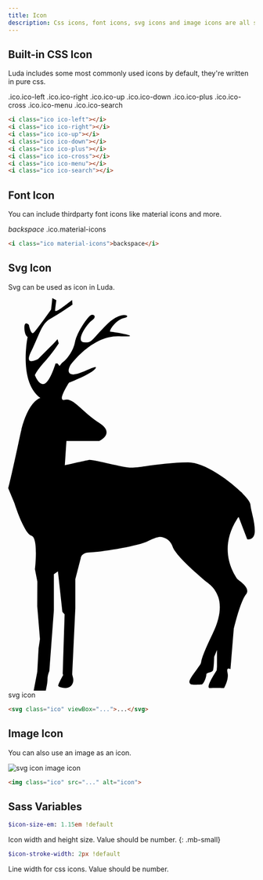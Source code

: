 ```yaml
---
title: Icon
description: Css icons, font icons, svg icons and image icons are all supported by Luda.
---
```



## Built-in CSS Icon
Luda includes some most commonly used icons by default, they're written in pure css.

<p>
  <span class="pr-small ws-nowrap dis-inline-block" style="width:10em">
    <i class="ico ico-left"></i> .ico.ico-left
  </span>
  <span class="pr-small ws-nowrap dis-inline-block" style="width:10em">
    <i class="ico ico-right"></i> .ico.ico-right
  </span>
  <span class="pr-small ws-nowrap dis-inline-block" style="width:10em">
    <i class="ico ico-up"></i> .ico.ico-up
  </span>
  <span class="pr-small ws-nowrap dis-inline-block" style="width:10em">
    <i class="ico ico-down"></i> .ico.ico-down
  </span>
  <span class="pr-small ws-nowrap dis-inline-block" style="width:10em">
    <i class="ico ico-plus"></i> .ico.ico-plus
  </span>
  <span class="pr-small ws-nowrap dis-inline-block" style="width:10em">
    <i class="ico ico-cross"></i> .ico.ico-cross
  </span>
  <span class="pr-small ws-nowrap dis-inline-block" style="width:10em">
    <i class="ico ico-menu"></i> .ico.ico-menu
  </span>
  <span class="pr-small ws-nowrap dis-inline-block" style="width:10em">
    <i class="ico ico-search"></i> .ico.ico-search
  </span>
</p>

``` html
<i class="ico ico-left"></i>
<i class="ico ico-right"></i>
<i class="ico ico-up"></i>
<i class="ico ico-down"></i>
<i class="ico ico-plus"></i>
<i class="ico ico-cross"></i>
<i class="ico ico-menu"></i>
<i class="ico ico-search"></i>
```


## Font Icon
You can include thirdparty font icons like material icons and more.

<p>
  <span class="ws-nowrap"><i class="ico material-icons">backspace</i> .ico.material-icons</span>
</p>

``` html
<i class="ico material-icons">backspace</i>
```


## Svg Icon
Svg can be used as icon in Luda.


<p class="ws-nowrap">
  <svg class="ico" viewBox="0 0 31.49733935396907 50"><g transform="translate(1.30719096416063e-7 0) scale(0.5482756289742787)"><g><path d="M56.417 47.893c-.048-.462-.697-1.339-1.71-2.38a2.221 2.221 0 0 0-.672-.666c-3.085-2.926-8.494-6.677-12.122-6.677-5.275 0-11.113 1.214-13.185 1.214-2.072 0-8.949-1.984-9.891-1.795-.941.189-5.651 1.241-5.651 1.241l.378-5.636h7.63s3.862-1.762 0-4.21c-3.862-2.451-6.032-5.922-8.009-5.356-1.977.565.944-3.948.944-3.948s5.464-2.117 6.217-3.341c.752-1.224-3.674 1.581-5.369 1.392-1.695-.189-.471-2.178-.471-2.178s4.991-6.976 11.397-6.693c6.405.283-1.507-1.039-2.072-1.039-.565 0 1.224-2.824 3.202-3.201s-.564-1.984-4.144 1.597c-3.58 3.579-3.297 4.24-5.275 4.051-1.978-.189.66-4.239 1.884-5.086 1.224-.848.47-1.463-.188-1.25-.659.213-3.296 3.888-3.767 6.336-.472 2.448-2.356 4.239-2.356 4.239l-.687.565-.537.674-.471-.551h-.47s-1.224 4.13-2.544 4.694c-1.319.565-2.261-1.985-2.261-1.985s.378-1.041 2.261-3.112c1.884-2.072 3.296-4.288 3.296-4.288l-.283-.966-.941 1.024-3.58 3.572s-3.484 1.975-1.601-1.792c1.883-3.769 2.354-6.405 4.427-7.535 2.072-1.13 5.181-3.3 5.181-3.3L14.882.47l-1.035.754s-3.016 2.448-2.921 1.601c.096-.848.283-2.354.283-2.354L10.267 0l-.094 1.037-.189 1.601s-3.58 5.086-4.145 5.463c-.565.377-1.028-1.884-1.028-1.884s-1.043-1.129-1.043.66c0 1.79.754 2.166.754 2.166s-2.167 10.36 2.92 14.129c.015.012.027.024.042.035-.631.196-3.191 1.43-4.752 8.82C.941 40.505 0 44.178 0 44.178l1.46 3.485s2.237 7.065 3.932 7.536c1.696.471.837 7.817.837 7.817l.559 2.826-.026 5.747.632 7.632-.32 2.118-.304 5.469-.836 4.387H8.76s.399-1.751.399-2.692.421-1.853.421-1.853l1.057-14.121v-8.38l.945-.663 1.037 9.42.52.565-.447 13.752.104.378s-1.311 2.265-1.123 2.545c.188.281 2.075.85 2.923 0 .848-.85.496-1.98.496-1.98l-.186-.754.731-15.354V65.28l1.271-4.901s.07-1.318 2.236-1.318c2.165 0 11.056-1.413 13.317-2.543 2.26-1.13 2.89-1.037 2.89-1.037s2.199 0 2.952 2.261c.752 2.261 6.895 7.346 7.648 8.006.752.66 5.942 3.391 1.703 12.151s-1.595 5.559-3.668 8.29c-2.073 2.731-1.884 3.014-1.602 3.391.283.376 2.168.188 2.638.188.473 0 1.132-1.602 1.132-2.261s1.413-.377 1.602-1.13c.188-.753.228-3.014.228-3.014l.653-1.601v3.864l-.064.846s-2.811 4.198-1.586 4.124c1.223-.074 3.305.001 3.305.001s1.182-2.052.806-3.56.682-.848.682-.848l.769-9.326s1.513-6.406 2.833-8.007c1.319-1.6-1.88-3.297-2.068-3.673-.189-.376-4.804-6.31 0-13.846.094-.148.178-.287.264-.428l.146.008 1.958 5.109s1.766.386 1.766-1.968-.844-4.375-1.031-6.165zM7.659 23.354l-.029.049v-.075c.011.008.018.017.029.026z"></path></g></g></svg>
  svg icon
</p>

``` html
<svg class="ico" viewBox="...">...</svg>
```


## Image Icon
You can also use an image as an icon.
<p class="ws-nowrap">
  <img class="ico" src="https://image.flaticon.com/icons/svg/12/12195.svg" alt="svg icon">
  image icon
</p>

``` html
<img class="ico" src="..." alt="icon">
```



## Sass Variables

``` sass
$icon-size-em: 1.15em !default
```
Icon width and height size. Value should be number.
{: .mb-small}

``` sass
$icon-stroke-width: 2px !default
```
Line width for css icons. Value should be number.